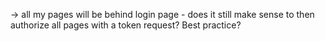 -> all my pages will be behind login page - does it still make sense to then authorize all pages with a token request? Best practice?
